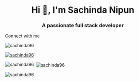 <h1 align="center">Hi 👋, I'm Sachinda Nipun</h1>
<h3 align="center">A passionate full stack developer</h3>
Connect with me
<p align="left"> <img src="https://komarev.com/ghpvc/?username=sachinda96&label=Profile%20views&color=0e75b6&style=flat" alt="sachinda96" /> </p>

<p align="left"> <a href="https://github.com/ryo-ma/github-profile-trophy"><img src="https://github-profile-trophy.vercel.app/?username=sachinda96" alt="sachinda96" /></a> </p>


<p><img align="left" src="https://github-readme-stats.vercel.app/api/top-langs?username=sachinda96&show_icons=true&locale=en&layout=compact" alt="sachinda96" /></p>

<p>&nbsp;<img align="center" src="https://github-readme-stats.vercel.app/api?username=sachinda96&show_icons=true&locale=en" alt="sachinda96" /></p>

<p><img align="center" src="https://github-readme-streak-stats.herokuapp.com/?user=sachinda96&" alt="sachinda96" /></p>
